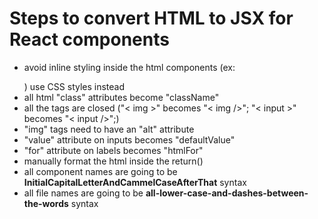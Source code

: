 # Steps to convert HTML to JSX for React components
* avoid inline styling inside the html components (ex: <p style="color:red;"></p>) use CSS styles instead
* all html "class" attributes become "className"
* all the tags are closed ("< img >" becomes "< img />"; "< input >" becomes "< input />";)
* "img" tags need to have an "alt" attribute
* "value" attribute on inputs becomes "defaultValue"
* "for" attribute on labels becomes "htmlFor"
* manually format the html inside the return()
* all component names are going to be __InitialCapitalLetterAndCammelCaseAfterThat__ syntax
* all file names are going to be __all-lower-case-and-dashes-between-the-words__ syntax
